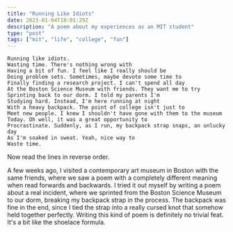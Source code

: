 ```yaml
---
title: "Running Like Idiots"
date: 2023-01-04T18:01:29Z
description: "A poem about my experiences as an MIT student"
type: "post"
tags: ["mit", "life", "college", "fun"]
---
```



```
Running like idiots.
Wasting time. There's nothing wrong with
Having a bit of fun. I feel like I really should be
Doing problem sets. Sometimes, maybe devote some time to
Finally finding a research project. I can't spend all day
At the Boston Science Museum with friends. They want me to try
Sprinting back to our dorm. I told my parents I'm
Studying hard. Instead, I'm here running at night
With a heavy backpack. The point of college isn't just to
Meet new people. I knew I shouldn't have gone with them to the museum
Today. Oh well, it was a great opportunity to
Procrastinate. Suddenly, as I run, my backpack strap snaps, an unlucky day
As I'm soaked in sweat. Yeah, nice way to
Waste time.
```

Now read the lines in reverse order.

A few weeks ago, I visited a contemporary art museum in Boston with the same friends, where we saw a poem with a completely different meaning when read forwards and backwards. I tried it out myself by writing a poem about a real incident, where we sprinted from the Boston Science Museum to our dorm, breaking my backpack strap in the process. The backpack was fine in the end, since I tied the strap into a really cursed knot that somehow held together perfectly. Writing this kind of poem is definitely no trivial feat. It's a bit like the shoelace formula.

